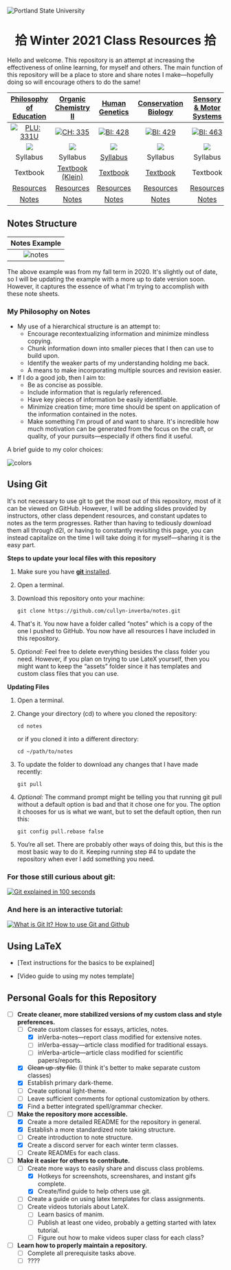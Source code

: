 ![Portland State University](assets/images/psu.jpg)

<center> <h1>拾 Winter 2021 Class Resources 拾 </h1></center>
 
Hello and welcome. This repository is an attempt at increasing the effectiveness of online learning, for myself and others. The main function of this repository will be a place to store and share notes I make&mdash;hopefully doing so will encourage others to do the same!

<center>

|                                 [Philosophy of Education](/phl-331 "Go to class page")                                 |                                   [Organic Chemistry II](/ch-335 "Go to class page")                                   |                                      [Human Genetics](/bi-428 "Go to class page")                                      |                                   [Conservation Biology](/bi-429 "Go to class page")                                   |                                 [Sensory & Motor Systems](/bi-463 "Go to class page")                                  |
| :--------------------------------------------------------------------------------------------------------------------: | :--------------------------------------------------------------------------------------------------------------------: | :--------------------------------------------------------------------------------------------------------------------: | :--------------------------------------------------------------------------------------------------------------------: | :--------------------------------------------------------------------------------------------------------------------: |
|      [![PLU: 331U](assets/images/phl-331U.ico)](https://discord.gg/FwJzW8WGAS "Join PHL: 331U Discord Server 🥳")      |         [![CH: 335](assets/images/ch-335.ico)](https://discord.gg/MDR7ze9p2m "Join CH: 335 Discord Server 🥳")         |         [![BI: 428](assets/images/bi-428.ico)](https://discord.gg/JHGNjnSdbB "Join BI: 428 Discord Server 🥳")         |         [![BI: 429](assets/images/bi-429.ico)](https://discord.gg/r7jkUHNC6b "Join BI: 429 Discord Server 🥳")         |         [![BI: 463](assets/images/bi-463.ico)](https://discord.gg/PSTgxwwJ2N "Join BI: 463 Discord Server 🥳")         |
| <a href="https://discord.gg/FwJzW8WGAS"><img src="https://img.shields.io/discord/790800309924528170?logo=discord"></a> | <a href="https://discord.gg/MDR7ze9p2m"><img src="https://img.shields.io/discord/760937229798604850?logo=discord"></a> | <a href="https://discord.gg/JHGNjnSdbB"><img src="https://img.shields.io/discord/790762936234147860?logo=discord"></a> | <a href="https://discord.gg/r7jkUHNC6b"><img src="https://img.shields.io/discord/790737836571492462?logo=discord"></a> | <a href="https://discord.gg/PSTgxwwJ2N"><img src="https://img.shields.io/discord/790760762418659349?logo=discord"></a> |
|                                                        Syllabus                                                        |                                                        Syllabus                                                        |                                       [Syllabus](bi-428/Human-Genetics-W21.pdf)                                        |                                                        Syllabus                                                        |                                                        Syllabus                                                        |
|                                                        Textbook                                                        |                                [Textbook (Klein)](https://1lib.us/book/2929062/c615a5)                                 |                 [Textbook](https://1lib.us/book/2655250/afad73 "Human Genetics and Genomics (4th ed)")                 |                                    [Textbook](https://1lib.us/book/9325117/c16dec)                                     |                                                        Textbook                                                        |
|                                    [Resources](/phl-331 "Jump to course materials")                                    |                                    [Resources](/ch-335 "Jump to course materials")                                     |                            [Resources](/bi-428#Course-materials "Jump to course materials")                            |                                    [Resources](/bi-429 "Jump to course materials")                                     |                                    [Resources](/bi-463 "Jump to course materials")                                     |
|                                   [Notes](/phl-331/phl-331.pdf "Jump to notes pdf")                                    |                                    [Notes](/ch-335/ch-335.pdf "Jump to notes pdf")                                     |                                    [Notes](/bi-428/bi-428.pdf "Jump to notes pdf")                                     |                                    [Notes](/bi-429/bi-429.pdf "Jump to notes pdf")                                     |                                    [Notes](/bi-463/bi-463.pdf "Jump to notes pdf")                                     |

</center>

## Notes Structure

<center>

|           Notes Example            |
| :--------------------------------: |
| ![notes](assets/images/gifs/notes.gif) |

</center>

The above example was from my fall term in 2020. It's slightly out of date, so I will be updating the example with a more up to date version soon. However, it captures the essence of what I'm trying to accomplish with these note sheets.

### My Philosophy on Notes
- My use of a hierarchical structure is an attempt to:
  - Encourage recontextualizing information and minimize mindless copying.
  - Chunk information down into smaller pieces that I then can use to build upon.
  - Identify the weaker parts of my understanding holding me back.
  - A means to make incorporating multiple sources and revision easier. 
- If I do a good job, then I aim to:
  - Be as concise as possible.
  - Include information that is regularly referenced.
  - Have key pieces of information be easily identifiable.
  - Minimize creation time; more time should be spent on application of the information contained in the notes.
  - Make something I'm proud of and want to share. It's incredible how much motivation can be generated from the focus on the craft, or quality, of your pursuits&mdash;especially if others find it useful.

A brief guide to my color choices:

![colors](assets/images/color-guide.png)

## Using Git

It's not necessary to use git to get the most out of this repository, most of it can be viewed on GitHub. However, I will be adding slides provided by instructors, other class dependent resources, and constant updates to notes as the term progresses. Rather than having to tediously download them all through d2l, or having to constantly revisiting this page, you can instead capitalize on the time I will take doing it for myself&mdash;sharing it is the easy part.

**Steps to update your local files with this repository**

1. Make sure you have [**git** installed](https://git-scm.com/book/en/v2/Getting-Started-Installing-Git).
2. Open a terminal.
3. Download this repository onto your machine:

   ```
   git clone https://github.com/cullyn-inverba/notes.git
   ```

4. That's it. You now have a folder called &ldquo;notes&rdquo; which is a copy of the one I pushed to GitHub. You now have all resources I have included in this repository.

5. _Optional:_ Feel free to delete everything besides the class folder you need. However, if you plan on trying to use LateX yourself, then you might want to keep the &ldquo;assets&rdquo; folder since it has templates and custom class files that you can use.

**Updating Files**

1. Open a terminal.
2. Change your directory (cd) to where you cloned the repository:

   ```
   cd notes
   ```

   or if you cloned it into a different directory:

   ```
   cd ~/path/to/notes
   ```

3. To update the folder to download any changes that I have made recently:
   ```
   git pull
   ```
4. _Optional:_ The command prompt might be telling you that running git pull without a default option is bad and that it chose one for you. The option it chooses for us is what we want, but to set the default option, then run this:
   ```
   git config pull.rebase false
   ```
5. You‘re all set. There are probably other ways of doing this, but this is the most basic way to do it. Keeping running step #4 to update the repository when ever I add something you need.

### For those still curious about git:

[![Git explained in 100 seconds](http://img.youtube.com/vi/hwP7WQkmECE/0.jpg)](http://www.youtube.com/watch?v=hwP7WQkmECE "Git Explained in 100 Seconds")

### And here is an interactive tutorial:

[![What is Git It? How to use Git and Github](http://img.youtube.com/vi/HkdAHXoRtos/0.jpg)](http://www.youtube.com/watch?v=HkdAHXoRtos "What is Git It? How to use Git and Github")

## Using LaTeX

- [Text instructions for the basics to be explained]

- [Video guide to using my notes template]

## Personal Goals for this Repository

- [ ] **Create cleaner, more stabilized versions of my custom class and style preferences.**
  - [ ] Create custom classes for essays, articles, notes.
    - [x] inVerba-notes&mdash;report class modified for extensive notes.
    - [ ] inVerba-essay&mdash;article class modified for traditional essays.
    - [ ] inVerba-article&mdash;article class modified for scientific papers/reports.
  - [x] ~~Clean up .sty file.~~ (I think it's better to make separate custom classes)
  - [x] Establish primary dark-theme.
  - [ ] Create optional light-theme.
  - [ ] Leave sufficient comments for optional customization by others.
  - [x] Find a better integrated spell/grammar checker.
- [ ] **Make the repository more accessible.**
  - [x] Create a more detailed README for the repository in general.
  - [x] Establish a more standardized note taking structure.
  - [ ] Create introduction to note structure.
  - [x] Create a discord server for each winter term classes.
  - [ ] Create READMEs for each class.
- [ ] **Make it easier for others to contribute.**
  - [ ] Create more ways to easily share and discuss class problems.
    - [x] Hotkeys for screenshots, screenshares, and instant gifs complete.
    - [x] Create/find guide to help others use git.
  - [ ] Create a guide on using latex templates for class assignments.
  - [ ] Create videos tutorials about LateX.
    - [ ] Learn basics of manim.
    - [ ] Publish at least one video, probably a getting started with latex tutorial.
    - [ ] Figure out how to make videos super class for each class?
- [ ] **Learn how to properly maintain a repository.**
  - [ ] Complete all prerequisite tasks above.
  - [ ] ????
